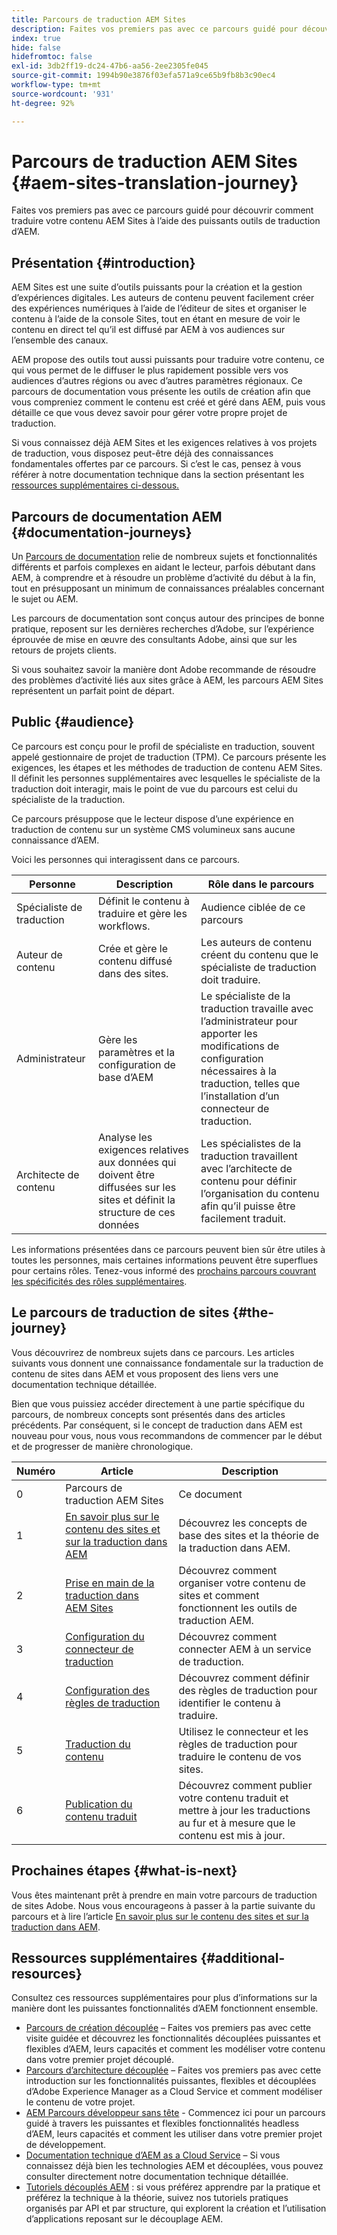 ```yaml
---
title: Parcours de traduction AEM Sites
description: Faites vos premiers pas avec ce parcours guidé pour découvrir comment traduire votre contenu AEM Sites à l’aide des puissants outils de traduction d’AEM.
index: true
hide: false
hidefromtoc: false
exl-id: 3db2ff19-dc24-47b6-aa56-2ee2305fe045
source-git-commit: 1994b90e3876f03efa571a9ce65b9fb8b3c90ec4
workflow-type: tm+mt
source-wordcount: '931'
ht-degree: 92%

---
```


# Parcours de traduction AEM Sites {#aem-sites-translation-journey}

Faites vos premiers pas avec ce parcours guidé pour découvrir comment traduire votre contenu AEM Sites à l’aide des puissants outils de traduction d’AEM.

## Présentation {#introduction}

AEM Sites est une suite d’outils puissants pour la création et la gestion d’expériences digitales. Les auteurs de contenu peuvent facilement créer des expériences numériques à l’aide de l’éditeur de sites et organiser le contenu à l’aide de la console Sites, tout en étant en mesure de voir le contenu en direct tel qu’il est diffusé par AEM à vos audiences sur l’ensemble des canaux.

AEM propose des outils tout aussi puissants pour traduire votre contenu, ce qui vous permet de le diffuser le plus rapidement possible vers vos audiences d’autres régions ou avec d’autres paramètres régionaux. Ce parcours de documentation vous présente les outils de création afin que vous compreniez comment le contenu est créé et géré dans AEM, puis vous détaille ce que vous devez savoir pour gérer votre propre projet de traduction.

Si vous connaissez déjà AEM Sites et les exigences relatives à vos projets de traduction, vous disposez peut-être déjà des connaissances fondamentales offertes par ce parcours. Si c’est le cas, pensez à vous référer à notre documentation technique dans la section présentant les [ressources supplémentaires ci-dessous.](#additional-resources)

## Parcours de documentation AEM {#documentation-journeys}

Un [Parcours de documentation](/help/journey-documentation/documentation-journeys.md) relie de nombreux sujets et fonctionnalités différents et parfois complexes en aidant le lecteur, parfois débutant dans AEM, à comprendre et à résoudre un problème d’activité du début à la fin, tout en présupposant un minimum de connaissances préalables concernant le sujet ou AEM.

Les parcours de documentation sont conçus autour des principes de bonne pratique, reposent sur les dernières recherches d’Adobe, sur l’expérience éprouvée de mise en œuvre des consultants Adobe, ainsi que sur les retours de projets clients.

Si vous souhaitez savoir la manière dont Adobe recommande de résoudre des problèmes d’activité liés aux sites grâce à AEM, les parcours AEM Sites représentent un parfait point de départ.

## Public {#audience}

Ce parcours est conçu pour le profil de spécialiste en traduction, souvent appelé gestionnaire de projet de traduction (TPM). Ce parcours présente les exigences, les étapes et les méthodes de traduction de contenu AEM Sites. Il définit les personnes supplémentaires avec lesquelles le spécialiste de la traduction doit interagir, mais le point de vue du parcours est celui du spécialiste de la traduction.

Ce parcours présuppose que le lecteur dispose d’une expérience en traduction de contenu sur un système CMS volumineux sans aucune connaissance d’AEM.

Voici les personnes qui interagissent dans ce parcours.

| Personne | Description | Rôle dans le parcours |
|---|---|---|
| Spécialiste de traduction | Définit le contenu à traduire et gère les workflows. | Audience ciblée de ce parcours |
| Auteur de contenu | Crée et gère le contenu diffusé dans des sites. | Les auteurs de contenu créent du contenu que le spécialiste de traduction doit traduire. |
| Administrateur | Gère les paramètres et la configuration de base d’AEM | Le spécialiste de la traduction travaille avec l’administrateur pour apporter les modifications de configuration nécessaires à la traduction, telles que l’installation d’un connecteur de traduction. |
| Architecte de contenu | Analyse les exigences relatives aux données qui doivent être diffusées sur les sites et définit la structure de ces données | Les spécialistes de la traduction travaillent avec l’architecte de contenu pour définir l’organisation du contenu afin qu’il puisse être facilement traduit. |

Les informations présentées dans ce parcours peuvent bien sûr être utiles à toutes les personnes, mais certaines informations peuvent être superflues pour certains rôles. Tenez-vous informé des [prochains parcours couvrant les spécificités des rôles supplémentaires](/help/journey-documentation/documentation-journeys.md#journeys).

## Le parcours de traduction de sites {#the-journey}

Vous découvrirez de nombreux sujets dans ce parcours. Les articles suivants vous donnent une connaissance fondamentale sur la traduction de contenu de sites dans AEM et vous proposent des liens vers une documentation technique détaillée.

Bien que vous puissiez accéder directement à une partie spécifique du parcours, de nombreux concepts sont présentés dans des articles précédents. Par conséquent, si le concept de traduction dans AEM est nouveau pour vous, nous vous recommandons de commencer par le début et de progresser de manière chronologique.

| Numéro | Article | Description |
|---|---|---|
| 0 | Parcours de traduction AEM Sites | Ce document |
| 1 | [En savoir plus sur le contenu des sites et sur la traduction dans AEM](learn-about.md) | Découvrez les concepts de base des sites et la théorie de la traduction dans AEM. |
| 2 | [Prise en main de la traduction dans AEM Sites](getting-started.md) | Découvrez comment organiser votre contenu de sites et comment fonctionnent les outils de traduction AEM. |
| 3 | [Configuration du connecteur de traduction](configure-connector.md) | Découvrez comment connecter AEM à un service de traduction. |
| 4 | [Configuration des règles de traduction](translation-rules.md) | Découvrez comment définir des règles de traduction pour identifier le contenu à traduire. |
| 5 | [Traduction du contenu](translate-content.md) | Utilisez le connecteur et les règles de traduction pour traduire le contenu de vos sites. |
| 6 | [Publication du contenu traduit](publish-content.md) | Découvrez comment publier votre contenu traduit et mettre à jour les traductions au fur et à mesure que le contenu est mis à jour. |

## Prochaines étapes {#what-is-next}

Vous êtes maintenant prêt à prendre en main votre parcours de traduction de sites Adobe. Nous vous encourageons à passer à la partie suivante du parcours et à lire l’article [En savoir plus sur le contenu des sites et sur la traduction dans AEM](learn-about.md).

## Ressources supplémentaires {#additional-resources}

Consultez ces ressources supplémentaires pour plus d’informations sur la manière dont les puissantes fonctionnalités d’AEM fonctionnent ensemble.

* [Parcours de création découplée](/help/journey-headless/author/overview.md) – Faites vos premiers pas avec cette visite guidée et découvrez les fonctionnalités découplées puissantes et flexibles d’AEM, leurs capacités et comment les modéliser votre contenu dans votre premier projet découplé.
* [Parcours d’architecture découplée](/help/journey-headless/architect/overview.md) – Faites vos premiers pas avec cette introduction sur les fonctionnalités puissantes, flexibles et découplées d’Adobe Experience Manager as a Cloud Service et comment modéliser le contenu de votre projet.
* [AEM Parcours développeur sans tête](/help/journey-headless/developer/overview.md) - Commencez ici pour un parcours guidé à travers les puissantes et flexibles fonctionnalités headless d’AEM, leurs capacités et comment les utiliser dans votre premier projet de développement.
* [Documentation technique d’AEM as a Cloud Service](https://experienceleague.adobe.com/docs/experience-manager-cloud-service.html?lang=fr) – Si vous connaissez déjà bien les technologies AEM et découplées, vous pouvez consulter directement notre documentation technique détaillée.
* [Tutoriels découplés AEM](https://experienceleague.adobe.com/docs/experience-manager-learn/getting-started-with-aem-headless/overview.html?lang=fr) : si vous préférez apprendre par la pratique et préférez la technique à la théorie, suivez nos tutoriels pratiques organisés par API et par structure, qui explorent la création et l’utilisation d’applications reposant sur le découplage AEM.
